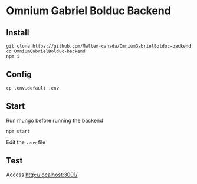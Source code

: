 # Omnium Gabriel Bolduc Backend
## Install
```
git clone https://github.com/Maltem-canada/OmniumGabrielBolduc-backend
cd OmniumGabrielBolduc-backend
npm i
```
## Config
```
cp .env.default .env
```
## Start
Run mungo before running the backend  
```
npm start
```
Edit the `.env` file
## Test
Access [http://localhost:3001/](http://localhost:3001/)
